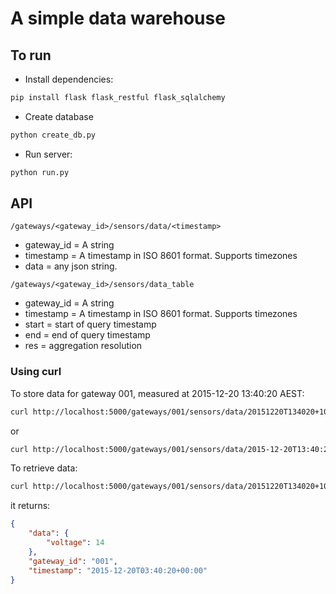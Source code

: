 A simple data warehouse
=======================

## To run
- Install dependencies:
```bash
pip install flask flask_restful flask_sqlalchemy
```

- Create database
```bash
python create_db.py
```

- Run server:
```bash
python run.py
```

## API

`/gateways/<gateway_id>/sensors/data/<timestamp>`
- gateway_id = A string
- timestamp = A timestamp in ISO 8601 format. Supports timezones
- data = any json string.

`/gateways/<gateway_id>/sensors/data_table`
- gateway_id = A string
- timestamp = A timestamp in ISO 8601 format. Supports timezones
- start = start of query timestamp
- end = end of query timestamp
- res = aggregation resolution

### Using curl

To store data for gateway 001, measured at 2015-12-20 13:40:20 AEST:

```bash
curl http://localhost:5000/gateways/001/sensors/data/20151220T134020+1000 -d "data={\"voltage\":14}" -X PUT
```
or
```bash
curl http://localhost:5000/gateways/001/sensors/data/2015-12-20T13:40:20+1000 -d "data={\"voltage\":14}" -X PUT
```



To retrieve data:

```bash
curl http://localhost:5000/gateways/001/sensors/data/20151220T134020+1000
```

it returns:
```json
{
    "data": {
        "voltage": 14
    },
    "gateway_id": "001",
    "timestamp": "2015-12-20T03:40:20+00:00"
}
```
